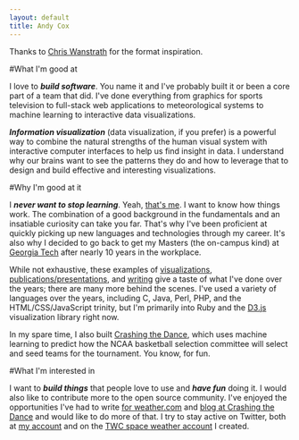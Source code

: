 ```yaml
---
layout: default
title: Andy Cox
---
```

Thanks to [Chris Wanstrath](https://twitter.com/defunkt/statuses/183409973341065216) for the format inspiration.

#What I'm good at

I love to ***build software***. You name it and I've probably built it or been a core part of a team that did. I've done everything from graphics for sports television to full-stack web applications to meteorological systems to machine learning to interactive data visualizations.

***Information visualization*** (data visualization, if you prefer) is a powerful way to combine the natural strengths of the human visual system with interactive computer interfaces to help us find insight in data. I understand why our brains want to see the patterns they do and how to leverage that to design and build effective and interesting visualizations.

#Why I'm good at it

I ***never want to stop learning***. Yeah, [that's me](http://randsinrepose.com/archives/the-nerd-handbook/). I want to know how things work. The combination of a good background in the fundamentals and an insatiable curiosity can take you far. That's why I've been proficient at quickly picking up new languages and technologies through my career. It's also why I decided to go back to get my Masters (the on-campus kind) at [Georgia Tech](http://www.cc.gatech.edu/gvu/ii/) after nearly 10 years in the workplace.

While not exhaustive, these examples of [visualizations](/#visualizations), [publications/presentations](/#presentations), and [writing](/#writing) give a taste of what I've done over the years; there are many more behind the scenes. I've used a variety of languages over the years, including C, Java, Perl, PHP, and the HTML/CSS/JavaScript trinity, but I'm primarily into Ruby and the [D3.js](http://d3js.org/) visualization library right now.

In my spare time, I also built [Crashing the Dance](http://www.crashingthedance.com), which uses machine learning to predict how the NCAA basketball selection committee will select and seed teams for the tournament. You know, for fun.

#What I'm interested in

I want to ***build things*** that people love to use and ***have fun*** doing it. I would also like to contribute more to the open source community. I've enjoyed the opportunities I've had to write [for weather.com](/#writing) and [blog at Crashing the Dance](http://blog.crashingthedance.com) and would like to do more of that. I try to stay active on Twitter, both at [my account](http://twitter.com/infovizard) and on the [TWC space weather account](http://twitter.com/twcspacewx) I created.